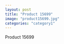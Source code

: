 ```yaml
---
layout: post
title: "Product 15699"
image: "product15699.jpg"
categories: "category1"
---
```

Product 15699
